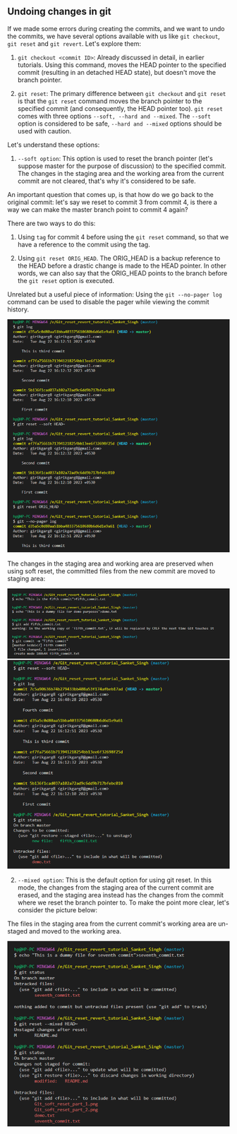 ## Undoing changes in git

If we made some errors during creating the commits, and we want to undo the commits, we have several options available with us like `git checkout`, `git reset` and `git revert`. Let's explore them:

1. `git checkout <commit ID>`: Already discussed in detail, in earlier tutorials. Using this command, moves the HEAD pointer to the specified commit (resulting in an detached HEAD state), but doesn't move the branch pointer.

2. `git reset`: The primary difference between `git checkout` and `git reset` is that the `git reset` command moves the branch pointer to the specified commit (and consequently, the HEAD pointer too). `git reset` comes with three options `--soft, --hard and --mixed`. The `--soft` option is considered to be safe, `--hard and --mixed` options should be used with caution.

Let's understand these options:

1. `--soft option`: This option is used to reset the branch pointer (let's suppose master for the purpose of discussion) to the specified commit. The changes in the staging area and the working area from the current commit are not cleared, that's why it's considered to be safe. 

An important question that comes up, is that how do we go back to the original commit: let's say we reset to commit 3 from commit 4, is there a way we can make the master branch point to commit 4 again? 

There are two ways to do this:

1. Using `tag` for commit 4 before using the `git reset` command, so that we have a reference to the commit using the tag.

2. Using `git reset ORIG_HEAD`. The ORIG_HEAD is a backup reference to the HEAD before a drastic change is made to the HEAD pointer. In other words, we can also say that the ORIG_HEAD points to the branch before the `git reset` option is executed.

Unrelated but a useful piece of information: Using the `git --no-pager log ` command can be used to disable the pager while viewing the commit history.

![Git_reset_soft_demo](Git_reset_soft_demo.png)

The changes in the staging area and working area are preserved when using soft reset, the committed files from the new commit are moved to staging area:

![Git_soft_reset_part_1](Git_soft_reset_part_1.png)
![Git_soft_reset_part_2](Git_soft_reset_part_2.png)

2. `--mixed option`: This is the default option for using git reset. In this mode, the changes from the staging area of the current commit are erased, and the staging area instead has the changes from the commit where we reset the branch pointer to. To make the point more clear, let's consider the picture below:

The files in the staging area from the current commit's working area are un-staged and moved to the working area.

![Git_mixed_reset](Git_mixed_reset.png)
